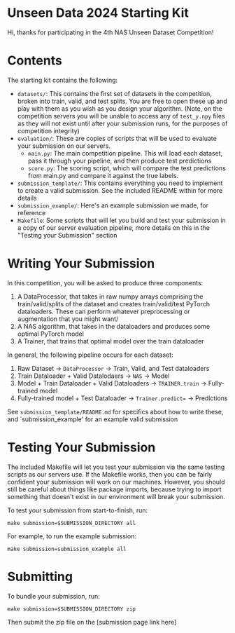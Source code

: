 # Unseen Data 2024 Starting Kit
Hi, thanks for participating in the 4th NAS Unseen Dataset Competition!

# Contents
The starting kit contains the following:
* `datasets/`: This contains the first set of datasets in the competition, broken into train, valid, and test splits. You are free to open these up and play with them as you wish as you design your algorithm.  (Note, on the competition servers you will be unable to access any of `test_y.npy` files as they will not exist until after your submission runs, for the purposes of competition integrity)
* `evaluation/`: These are copies of scripts that will be used to evaluate your submission on our servers.
  * `main.py`: The main competition pipeline. This will load each dataset, pass it through your pipeline, and then produce test predictions
  * `score.py`: The scoring script, which will compare the test predictions from main.py and compare it against the true labels. 
* `submission_template/`: This contains everything you need to implement to create a valid submission. See the included README within for more details
* `submission_example/`: Here's an example submission we made, for reference
* `Makefile`: Some scripts that will let you build and test your submission in a copy of our server evaluation pipeline, more details on this in the "Testing your Submission" section

# Writing Your Submission
In this competition, you will be asked to produce three components:
1. A DataProcessor, that takes in raw numpy arrays comprising the train/valid/splits of the dataset and creates train/valid/test PyTorch dataloaders. These can perform whatever preprocessing or augmentation that you might want/
2. A NAS algorithm, that takes in the dataloaders and produces some optimal PyTorch model
3. A Trainer, that trains that optimal model over the train dataloader

 In general, the following pipeline occurs for each dataset:
 1. Raw Dataset -> `DataProcessor` -> Train, Valid, and Test dataloaders
 2. Train Dataloader + Valid Datalodaers -> `NAS` -> Model
 3. Model + Train Dataloader + Valid Dataloaders -> `TRAINER.train` -> Fully-trained model
 4. Fully-trained model + Test Dataloader -> `Trainer.predict=` -> Predictions
 
 See `submission_template/README.md` for specifics about how to write these, and `submission_example' for an example valid submission

# Testing Your Submission
The included Makefile will let you test your submission via the same testing scripts as our servers use. If the Makefile works, then you can be fairly confident your submission will work on our machines. However, you should still be
careful about things like package imports, because trying to import something that doesn't exist in our environment will break your submission.

To test your submission from start-to-finish, run:

`make submission=$SUBMISSION_DIRECTORY all`


For example, to run the example submission:

`make submission=submission_example all`
    

# Submitting
To bundle your submission, run:

`make submission=$SUBMISSION_DIRECTORY zip`

Then submit the zip file on the [submission page link here]